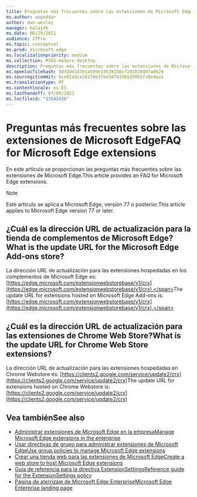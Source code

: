 ```yaml
---
title: Preguntas más frecuentes sobre las extensiones de Microsoft Edge
ms.author: aspoddar
author: dan-wesley
manager: balajek
ms.date: 06/29/2021
audience: ITPro
ms.topic: conceptual
ms.prod: microsoft-edge
ms.localizationpriority: medium
ms.collection: M365-modern-desktop
description: Preguntas más frecuentes sobre las extensiones de Microsoft Edge
ms.openlocfilehash: 5dd2dd147e1a599e13539158cf291028497a0b29
ms.sourcegitcommit: bce02a5ce2617bb37ee5d743365d50b5fc8e4aa1
ms.translationtype: MT
ms.contentlocale: es-ES
ms.lasthandoff: 07/09/2021
ms.locfileid: "11642436"
---
```

# <a name="faq-for-microsoft-edge-extensions"></a><span data-ttu-id="ffa87-103">Preguntas más frecuentes sobre las extensiones de Microsoft Edge</span><span class="sxs-lookup"><span data-stu-id="ffa87-103">FAQ for Microsoft Edge extensions</span></span>

<span data-ttu-id="ffa87-104">En este artículo se proporcionan las preguntas más frecuentes sobre las extensiones de Microsoft Edge.</span><span class="sxs-lookup"><span data-stu-id="ffa87-104">This article provides an FAQ for Microsoft Edge extensions.</span></span>

> [!NOTE]
> <span data-ttu-id="ffa87-105">Este artículo se aplica a Microsoft Edge, versión 77 o posterior.</span><span class="sxs-lookup"><span data-stu-id="ffa87-105">This article applies to Microsoft Edge version 77 or later.</span></span>

## <a name="what-is-the-update-url-for-the-microsoft-edge-add-ons-store"></a><span data-ttu-id="ffa87-106">¿Cuál es la dirección URL de actualización para la tienda de complementos de Microsoft Edge?</span><span class="sxs-lookup"><span data-stu-id="ffa87-106">What is the update URL for the Microsoft Edge Add-ons store?</span></span>

<span data-ttu-id="ffa87-107">La dirección URL de actualización para las extensiones hospedadas en los complementos de Microsoft Edge es: [https://edge.microsoft.com/extensionwebstorebase/v1/crx](https://edge.microsoft.com/extensionwebstorebase/v1/crx).</span><span class="sxs-lookup"><span data-stu-id="ffa87-107">The update URL for extensions hosted on Microsoft Edge Add-ons is: [https://edge.microsoft.com/extensionwebstorebase/v1/crx](https://edge.microsoft.com/extensionwebstorebase/v1/crx).</span></span>

## <a name="what-is-the-update-url-for-chrome-web-store-extensions"></a><span data-ttu-id="ffa87-108">¿Cuál es la dirección URL de actualización para las extensiones de Chrome Web Store?</span><span class="sxs-lookup"><span data-stu-id="ffa87-108">What is the update URL for Chrome Web Store extensions?</span></span>

<span data-ttu-id="ffa87-109">La dirección URL de actualización para las extensiones hospedadas en Chrome Webstore es: [https://clients2.google.com/service/update2/crx](https://clients2.google.com/service/update2/crx)</span><span class="sxs-lookup"><span data-stu-id="ffa87-109">The update URL for extensions hosted on Chrome Webstore is: [https://clients2.google.com/service/update2/crx](https://clients2.google.com/service/update2/crx)</span></span>

## <a name="see-also"></a><span data-ttu-id="ffa87-110">Vea también</span><span class="sxs-lookup"><span data-stu-id="ffa87-110">See also</span></span>

- [<span data-ttu-id="ffa87-111">Administrar extensiones de Microsoft Edge en la empresa</span><span class="sxs-lookup"><span data-stu-id="ffa87-111">Manage Microsoft Edge extensions in the enterprise</span></span>](microsoft-edge-manage-extensions.md)
- [<span data-ttu-id="ffa87-112">Usar directivas de grupo para administrar extensiones de Microsoft Edge</span><span class="sxs-lookup"><span data-stu-id="ffa87-112">Use group policies to manage Microsoft Edge extensions</span></span>](microsoft-edge-manage-extensions-policies.md)
- [<span data-ttu-id="ffa87-113">Crear una tienda web para las extensiones de Microsoft Edge</span><span class="sxs-lookup"><span data-stu-id="ffa87-113">Create a web store to host Microsoft Edge extensions</span></span>](microsoft-edge-manage-extensions-webstore.md)
- [<span data-ttu-id="ffa87-114">Guía de referencia para la directiva ExtensionSettings</span><span class="sxs-lookup"><span data-stu-id="ffa87-114">Reference guide for the ExtensionSettings policy</span></span>](microsoft-edge-manage-extensions-ref-guide.md)
- [<span data-ttu-id="ffa87-115">Página de aterrizaje de Microsoft Edge Enterprise</span><span class="sxs-lookup"><span data-stu-id="ffa87-115">Microsoft Edge Enterprise landing page</span></span>](https://aka.ms/EdgeEnterprise)
